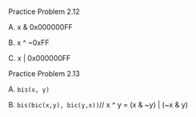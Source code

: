 Practice Problem 2.12

A. x & 0x000000FF

B. x ^ ~0xFF

C. x | 0x000000FF



Practice Problem 2.13

A.  `bis(x, y)`

B. ` bis(bic(x,y), bic(y,x)) `// x ^ y = (x & ~y) | (~x & y)


